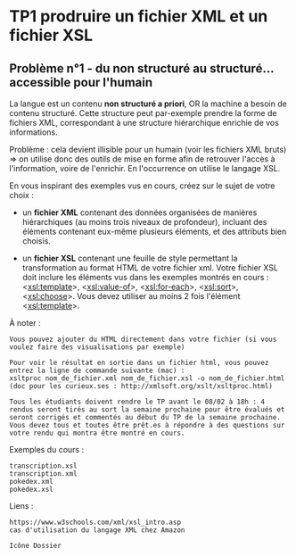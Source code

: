 
# TP1 prodruire un fichier XML et un fichier XSL

## Problème n°1 - du non structuré au structuré... accessible pour l'humain

La langue est un contenu **non structuré a priori**, OR la machine a besoin de contenu structuré. Cette structure peut par-exemple prendre la forme de fichiers XML, correspondant à une structure hiérarchique enrichie de vos informations.

Problème : cela devient illisible pour un humain (voir les fichiers XML bruts)
=> on utilise donc des outils de mise en forme afin de retrouver l'accès à l'information, voire de l'enrichir. En l'occurrence on utilise le langage XSL.



En vous inspirant des exemples vus en cours, créez sur le sujet de votre choix :

- un **fichier XML** contenant des données organisées de manières hiérarchiques (au moins trois niveaux de profondeur), incluant des éléments contenant eux-même plusieurs éléments, et des attributs bien choisis.

- un **fichier XSL** contenant une feuille de style permettant la transformation au format HTML de votre fichier xml. Votre fichier XSL doit inclure les éléments vus dans les exemples montrés en cours : <<xsl:template>>, <<xsl:value-of>>, <<xsl:for-each>>, <<xsl:sort>>, <<xsl:choose>>. Vous devez utiliser au moins 2 fois l'élément <<xsl:template>>.


À noter :

    Vous pouvez ajouter du HTML directement dans votre fichier (si vous voulez faire des visualisations par exemple)

    Pour voir le résultat en sortie dans un fichier html, vous pouvez entrez la ligne de commande suivante (mac) : 
    xsltproc nom_de_fichier.xml nom_de_fichier.xsl -o nom_de_fichier.html
    (doc pour les curieux.ses : http://xmlsoft.org/xslt/xsltproc.html)

    Tous les étudiants doivent rendre le TP avant le 08/02 à 18h : 4 rendus seront tirés au sort la semaine prochaine pour être évalués et seront corrigés et commentés au début du TP de la semaine prochaine. Vous devez tous et toutes être prêt.es à répondre à des questions sur votre rendu qui montra être montré en cours.


Exemples du cours :

    transcription.xsl
    transcription.xml
    pokedex.xml
    pokedex.xsl

Liens : 

    https://www.w3schools.com/xml/xsl_intro.asp
    cas d'utilisation du langage XML chez Amazon

    Icône Dossier 